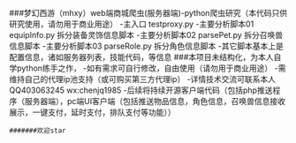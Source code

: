 ###梦幻西游（mhxy）web端商城爬虫(服务器端)-python爬虫研究（本代码只供研究使用，请勿用于商业用途）
    -主入口 testproxy.py
    -主要分析脚本01 equipInfo.py  拆分装备灵饰信息脚本
    -主要分析脚本02 parsePet.py   拆分召唤兽信息脚本
    -主要分析脚本03 parseRole.py  拆分角色信息脚本
    -其它脚本基本上是配置信息，诸如服务器列表，技能代码，等信息
###本项目未结构化，为本人自学python练手之作，
    -如有需求可自行修改，自由使用（请勿用于商业用途）
    -需维持自己的代理ip池支持（或可购买第三方代理ip）
    -详情技术交流可联系本人QQ403063245 wx:chenjq1985
    -后续将持续开源客户端代码（包括php推送程序（服务器端），pc端UI客户端（包括推送物品信息，角色信息，召唤兽信息接收展示，一键支付，延时支付，排队支付等功能））
    
    
    
    
    
    
    
    
    
    
    
    
    
    #######欢迎star
